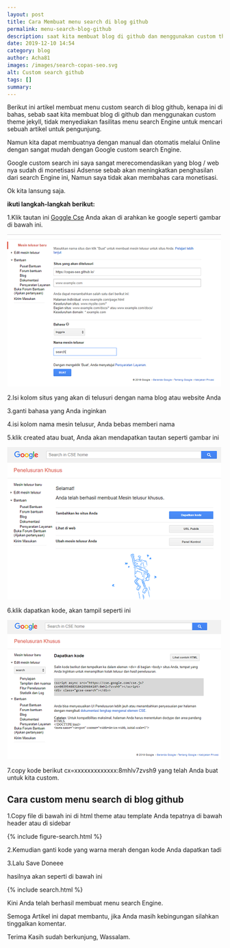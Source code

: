 ```yaml
---
layout: post
title: Cara Membuat menu search di blog github
permalink: menu-search-blog-github
description: saat kita membuat blog di github dan menggunakan custom theme jekyll, tidak menyediakan fasilitas menu search Engine untuk mencari sebuah artikel untuk pengunjung...
date: 2019-12-10 14:54
category: blog
author: Acha81
images: /images/search-copas-seo.svg
alt: Custom search github
tags: []
summary: 
---
```

Berikut ini artikel membuat menu custom search di blog github, kenapa ini di bahas, sebab saat kita membuat blog di github dan menggunakan custom theme jekyll, tidak menyediakan fasilitas menu search Engine untuk mencari sebuah artikel untuk pengunjung.

Namun kita dapat membuatnya dengan manual dan otomatis melalui Online dengan sangat mudah dengan Google custom search Engine.

Google custom search ini saya sangat merecomendasikan yang blog / web nya sudah di monetisasi Adsense sebab akan meningkatkan penghasilan dari search Engine ini, Namun saya tidak akan membahas cara monetisasi.

Ok kita lansung saja.

**ikuti langkah-langkah berikut:**

1.Klik tautan ini [Goggle Cse](https://cse.google.com) Anda akan di arahkan ke google seperti gambar di bawah ini.

![Alternate text](/images/search-copas-seo.png)

2.Isi kolom situs yang akan di telusuri dengan nama blog atau website Anda

3.ganti bahasa yang Anda inginkan

4.isi kolom nama mesin telusur, Anda bebas memberi nama

5.klik created atau buat, Anda akan mendapatkan tautan seperti gambar ini

![Alternate text](/images/custom-search-copas-seo.png)

6.klik dapatkan kode, akan tampil seperti ini

![Alternate text](/images/copas-seo-custom-search.png)

7.copy kode berikut cx=xxxxxxxxxxxxx:8mhlv7zvsh9 yang telah Anda buat untuk kita custom.

## Cara custom menu search di blog github

1.Copy file di bawah ini di html theme atau template Anda tepatnya di bawah header atau di sidebar

{% include figure-search.html %}

2.Kemudian ganti kode yang warna merah dengan kode Anda dapatkan tadi

3.Lalu Save Doneee

hasilnya akan seperti di bawah ini

{% include search.html %}

Kini Anda telah berhasil membuat menu search Engine.

Semoga Artikel ini dapat membantu, jika Anda masih kebingungan silahkan tinggalkan komentar.

Terima Kasih sudah berkunjung, Wassalam.
